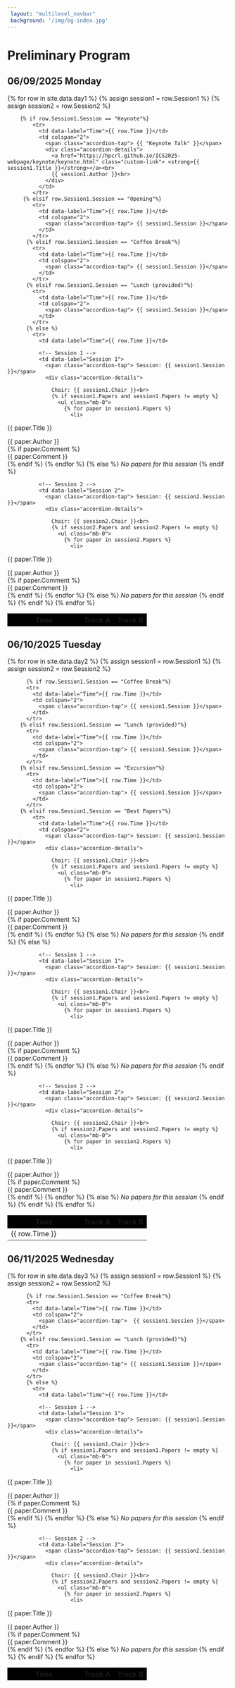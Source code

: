 ```yaml
---
 layout: "multilevel_navbar"
 background: '/img/bg-index.jpg'
---
```

<style>
    a.custom-link {
      color: #428bca !important;
    }
    @media (max-width: 767px) {
      .table-responsive table,
      .table-responsive thead,
      .table-responsive tbody,
      .table-responsive th,
      .table-responsive td,
      .table-responsive tr {
        display: block;
        width: 100%;
      }
      .table-responsive thead {
        display: none;
      }
      .table-responsive tr {
        margin-bottom: 1rem;
        border: 1px solid #dee2e6;
        border-radius: 0.5rem;
        box-shadow: 0 2px 4px rgba(0,0,0,0.03);
        background: #fff;
        padding: 0.5rem;
      }
      .table-responsive td {
        border: none;
        position: relative;
        padding-left: 0;
        min-height: 40px;
        box-sizing: border-box;
        padding-bottom: 0;
      }
      .accordion-tap {
        display: block;
        width: 100%;
        background: #f7f7f7;
        border-radius: 0.3rem;
        padding: 0.7rem 1rem;
        font-weight: bold;
        color: #333;
        cursor: pointer;
        border: 1px solid #e0e0e0;
        margin-bottom: 0.3rem;
      }
      .accordion-details {
        display: none;
        padding: 0.5rem 1rem 0.5rem 1rem;
        border-top: 1px solid #eee;
        background: #fff;
      }
      .accordion-tap.active + .accordion-details {
        display: block;
      }
    }
</style>
# Preliminary Program

<!-- <div class="download-panel" style="background-color: #f8f9fa; border: 1px solid #dee2e6; border-radius: 8px; padding: 20px; margin: 20px 0; text-align: center;">
  <h4 style="margin-bottom: 15px; color: #333;">Download Conference Proceedings</h4>
  <a href="https://hpcrl.github.io/ICS2025-webpage/program/Proceedings_ICS25" class="btn btn-primary" style="background-color: #428bca; color: white; padding: 10px 20px; text-decoration: none; border-radius: 5px; display: inline-block;">
    <i class="fas fa-download" style="margin-right: 8px;"></i>Download Papers
  </a>
</div> -->

## 06/09/2025 Monday
<div class="table-responsive">
     <table class="table table-bordered align-middle" style="table-layout: fixed; width: 100%;">
      <thead class="table-dark">
        <tr>
          <th style="width: 150px; background-color: #000;">Time</th>
          <th style="background-color: #000;">Track A</th>
          <th style="background-color: #000;">Track B</th>
        </tr>
      </thead>
      <tbody>
        {% for row in site.data.day1 %}
          {% assign session1 = row.Session1 %}
          {% assign session2 = row.Session2 %}

        {% if row.Session1.Session == "Keynote"%}
            <tr>
              <td data-label="Time">{{ row.Time }}</td>
              <td colspan="2">
                <span class="accordion-tap"> {{ "Keynote Talk" }}</span>
                <div class="accordion-details">
                  <a href="https://hpcrl.github.io/ICS2025-webpage/keynote/keynote.html" class="custom-link"> <strong>{{ session1.Title }}</strong></a><br>
                  {{ session1.Author }}<br>
                </div>
              </td>
            </tr>
         {% elsif row.Session1.Session == "Opening"%}
            <tr>
              <td data-label="Time">{{ row.Time }}</td>
              <td colspan="2">
                <span class="accordion-tap"> {{ session1.Session }}</span>
              </td>
            </tr>
          {% elsif row.Session1.Session == "Coffee Break"%}
            <tr>
              <td data-label="Time">{{ row.Time }}</td>
              <td colspan="2">
                <span class="accordion-tap"> {{ session1.Session }}</span>
              </td>
            </tr>
          {% elsif row.Session1.Session == "Lunch (provided)"%}
            <tr>
              <td data-label="Time">{{ row.Time }}</td>
              <td colspan="2">
                <span class="accordion-tap"> {{ session1.Session }}</span>
              </td>
            </tr>
          {% else %}
            <tr>
              <td data-label="Time">{{ row.Time }}</td>
  
              <!-- Session 1 -->
              <td data-label="Session 1">
                <span class="accordion-tap"> Session: {{ session1.Session }}</span>
                <div class="accordion-details">

                  Chair: {{ session1.Chair }}<br>
                  {% if session1.Papers and session1.Papers != empty %}
                    <ul class="mb-0">
                      {% for paper in session1.Papers %}
                        <li>
 {{ paper.Title }}
                           <div class="text-muted small">{{ paper.Author }}</div>
                          {% if paper.Comment %}
                            <div class="text-muted small">{{ paper.Comment }}</div>
                          {% endif %}
                        </li>
                      {% endfor %}
                    </ul>
                  {% else %}
                    <em>No papers for this session</em>
                  {% endif %}
                </div>
              </td>
  
              <!-- Session 2 -->
              <td data-label="Session 2">
                <span class="accordion-tap"> Session: {{ session2.Session }}</span>
                <div class="accordion-details">
 
                  Chair: {{ session2.Chair }}<br>
                  {% if session2.Papers and session2.Papers != empty %}
                    <ul class="mb-0">
                      {% for paper in session2.Papers %}
                        <li>
 {{ paper.Title }}
                           <div class="text-muted small">{{ paper.Author }}</div>
                          {% if paper.Comment %}
                            <div class="text-muted small">{{ paper.Comment }}</div>
                          {% endif %}
                        </li>
                      {% endfor %}
                    </ul>
                  {% else %}
                    <em>No papers for this session</em>
                  {% endif %}
                </div>
              </td>
            </tr>
          {% endif %}
        {% endfor %}
      </tbody>
    </table>
  </div>




## 06/10/2025 Tuesday
<div class="table-responsive">
    <table class="table table-bordered align-middle" style="table-layout: fixed; width: 100%;">
      <thead class="table-dark">
        <tr>
          <th style="width: 150px; background-color: #000;">Time</th>
          <th style="background-color: #000;">Track A</th>
          <th style="background-color: #000;">Track B</th>
        </tr>
      </thead>
      <tbody>
        {% for row in site.data.day2 %}
          {% assign session1 = row.Session1 %}
          {% assign session2 = row.Session2 %}

          {% if row.Session1.Session == "Coffee Break"%}
          <tr>
            <td data-label="Time">{{ row.Time }}</td>
            <td colspan="2">
              <span class="accordion-tap"> {{ session1.Session }}</span>
            </td>
          </tr>
        {% elsif row.Session1.Session == "Lunch (provided)"%}
          <tr>
            <td data-label="Time">{{ row.Time }}</td>
            <td colspan="2">
              <span class="accordion-tap"> {{ session1.Session }}</span>
            </td>
          </tr>
        {% elsif row.Session1.Session == "Excursion"%}
          <tr>
            <td data-label="Time">{{ row.Time }}</td>
            <td colspan="2">
              <span class="accordion-tap"> {{ session1.Session }}</span>
            </td>
          </tr>
        {% elsif row.Session1.Session == "Best Papers"%}
            <tr>
              <td data-label="Time">{{ row.Time }}</td>
              <td colspan="2">
                <span class="accordion-tap"> Session: {{ session1.Session }}</span>
                <div class="accordion-details">

                  Chair: {{ session1.Chair }}<br>
                  {% if session1.Papers and session1.Papers != empty %}
                    <ul class="mb-0">
                      {% for paper in session1.Papers %}
                        <li>
 {{ paper.Title }}
                           <div class="text-muted small">{{ paper.Author }}</div>
                          {% if paper.Comment %}
                            <div class="text-muted small">{{ paper.Comment }}</div>
                          {% endif %}
                        </li>
                      {% endfor %}
                    </ul>
                  {% else %}
                    <em>No papers for this session</em>
                  {% endif %}
                </div>
              </td>
            </tr>
          {% else %}
            <tr>
              <td data-label="Time">{{ row.Time }}</td>
  
              <!-- Session 1 -->
              <td data-label="Session 1">
                <span class="accordion-tap"> Session: {{ session1.Session }}</span>
                <div class="accordion-details">

                  Chair: {{ session1.Chair }}<br>
                  {% if session1.Papers and session1.Papers != empty %}
                    <ul class="mb-0">
                      {% for paper in session1.Papers %}
                        <li>
 {{ paper.Title }}
                           <div class="text-muted small">{{ paper.Author }}</div>
                          {% if paper.Comment %}
                            <div class="text-muted small">{{ paper.Comment }}</div>
                          {% endif %}
                        </li>
                      {% endfor %}
                    </ul>
                  {% else %}
                    <em>No papers for this session</em>
                  {% endif %}
                </div>
              </td>
  
              <!-- Session 2 -->
              <td data-label="Session 2">
                <span class="accordion-tap"> Session: {{ session2.Session }}</span>
                <div class="accordion-details">
 
                  Chair: {{ session2.Chair }}<br>
                  {% if session2.Papers and session2.Papers != empty %}
                    <ul class="mb-0">
                      {% for paper in session2.Papers %}
                        <li>
 {{ paper.Title }}
                           <div class="text-muted small">{{ paper.Author }}</div>
                          {% if paper.Comment %}
                            <div class="text-muted small">{{ paper.Comment }}</div>
                          {% endif %}
                        </li>
                      {% endfor %}
                    </ul>
                  {% else %}
                    <em>No papers for this session</em>
                  {% endif %}
                </div>
              </td>
            </tr>
          {% endif %}
        {% endfor %}
      </tbody>
    </table>
  </div>

## 06/11/2025 Wednesday
<div class="table-responsive">
     <table class="table table-bordered align-middle" style="table-layout: fixed; width: 100%;">
      <thead class="table-dark">
        <tr>
          <th style="width: 150px; background-color: #000;">Time</th>
          <th style="background-color: #000;">Track A</th>
          <th style="background-color: #000;">Track B</th>
        </tr>
      </thead>
      <tbody>
        {% for row in site.data.day3 %}
          {% assign session1 = row.Session1 %}
          {% assign session2 = row.Session2 %}

          {% if row.Session1.Session == "Coffee Break"%}
          <tr>
            <td data-label="Time">{{ row.Time }}</td>
            <td colspan="2">
              <span class="accordion-tap">  {{ session1.Session }}</span>
            </td>
          </tr>
        {% elsif row.Session1.Session == "Lunch (provided)"%}
          <tr>
            <td data-label="Time">{{ row.Time }}</td>
            <td colspan="2">
              <span class="accordion-tap"> {{ session1.Session }}</span>
            </td>
          </tr>
          {% else %}
            <tr>
              <td data-label="Time">{{ row.Time }}</td>
  
              <!-- Session 1 -->
              <td data-label="Session 1">
                <span class="accordion-tap"> Session: {{ session1.Session }}</span>
                <div class="accordion-details">

                  Chair: {{ session1.Chair }}<br>
                  {% if session1.Papers and session1.Papers != empty %}
                    <ul class="mb-0">
                      {% for paper in session1.Papers %}
                        <li>
 {{ paper.Title }}
                           <div class="text-muted small">{{ paper.Author }}</div>
                          {% if paper.Comment %}
                            <div class="text-muted small">{{ paper.Comment }}</div>
                          {% endif %}
                        </li>
                      {% endfor %}
                    </ul>
                  {% else %}
                    <em>No papers for this session</em>
                  {% endif %}
                </div>
              </td>
  
              <!-- Session 2 -->
              <td data-label="Session 2">
                <span class="accordion-tap"> Session: {{ session2.Session }}</span>
                <div class="accordion-details">
 
                  Chair: {{ session2.Chair }}<br>
                  {% if session2.Papers and session2.Papers != empty %}
                    <ul class="mb-0">
                      {% for paper in session2.Papers %}
                        <li>
 {{ paper.Title }}
                           <div class="text-muted small">{{ paper.Author }}</div>
                          {% if paper.Comment %}
                            <div class="text-muted small">{{ paper.Comment }}</div>
                          {% endif %}
                        </li>
                      {% endfor %}
                    </ul>
                  {% else %}
                    <em>No papers for this session</em>
                  {% endif %}
                </div>
              </td>
            </tr>
          {% endif %}
        {% endfor %}
      </tbody>
    </table>
  </div> 


<script>
document.addEventListener('DOMContentLoaded', function() {
  if (window.innerWidth <= 767) {
    document.querySelectorAll('.accordion-tap').forEach(function(tap) {
      tap.addEventListener('click', function(e) {
        e.stopPropagation();
        this.classList.toggle('active');
        var details = this.nextElementSibling;
        if (details.style.display === 'block') {
          details.style.display = 'none';
        } else {
          details.style.display = 'block';
        }
      });
    });
  }
});
</script>
